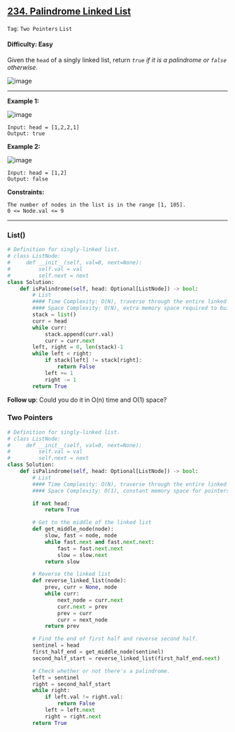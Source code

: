 ## [234. Palindrome Linked List](https://leetcode.com/problems/palindrome-linked-list)

```Tag```: ```Two Pointers``` ```List```

#### Difficulty: Easy

Given the ```head``` of a singly linked list, return _```true``` if it is a palindrome or ```false``` otherwise_.

![image](https://github.com/quananhle/Python/assets/35042430/67dbc609-3037-4e6f-8e96-02890e04fd3f)

---

__Example 1:__

![image](https://assets.leetcode.com/uploads/2021/03/03/pal1linked-list.jpg)
```
Input: head = [1,2,2,1]
Output: true
```

__Example 2:__

![image](https://assets.leetcode.com/uploads/2021/03/03/pal2linked-list.jpg)
```
Input: head = [1,2]
Output: false
```

__Constraints:__
```
The number of nodes in the list is in the range [1, 105].
0 <= Node.val <= 9
```

---

### List()

```Python
# Definition for singly-linked list.
# class ListNode:
#     def __init__(self, val=0, next=None):
#         self.val = val
#         self.next = next
class Solution:
    def isPalindrome(self, head: Optional[ListNode]) -> bool:
        # List
        #### Time Complexity: O(N), traverse through the entire linked list to build the array
        #### Space Complexity: O(N), extra memory space required to build the array
        stack = list()
        curr = head
        while curr:
            stack.append(curr.val)
            curr = curr.next
        left, right = 0, len(stack)-1
        while left < right:
            if stack[left] != stack[right]:
                return False
            left += 1
            right -= 1
        return True
```

__Follow up__: Could you do it in O(n) time and O(1) space?

### Two Pointers

```Python
# Definition for singly-linked list.
# class ListNode:
#     def __init__(self, val=0, next=None):
#         self.val = val
#         self.next = next
class Solution:
    def isPalindrome(self, head: Optional[ListNode]) -> bool:
        # List
        #### Time Complexity: O(N), traverse through the entire linked list to build the array
        #### Space Complexity: O(1), constant memory space for pointers

        if not head:
            return True

        # Get to the middle of the linked list
        def get_middle_node(node):
            slow, fast = node, node
            while fast.next and fast.next.next:
                fast = fast.next.next                
                slow = slow.next
            return slow

        # Reverse the linked list
        def reverse_linked_list(node):
            prev, curr = None, node
            while curr:
                next_node = curr.next
                curr.next = prev
                prev = curr
                curr = next_node
            return prev

        # Find the end of first half and reverse second half.
        sentinel = head
        first_half_end = get_middle_node(sentinel)
        second_half_start = reverse_linked_list(first_half_end.next)

        # Check whether or not there's a palindrome.
        left = sentinel
        right = second_half_start 
        while right:
            if left.val != right.val:
                return False
            left = left.next
            right = right.next
        return True
```

